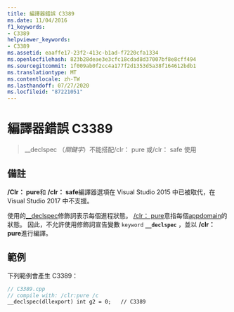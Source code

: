 ```yaml
---
title: 編譯器錯誤 C3389
ms.date: 11/04/2016
f1_keywords:
- C3389
helpviewer_keywords:
- C3389
ms.assetid: eaaffe17-23f2-413c-b1ad-f7220cfa1334
ms.openlocfilehash: 823b28deae3e3cfc18cdad8d37007bf8e8cff494
ms.sourcegitcommit: 1f009ab0f2cc4a177f2d1353d5a38f164612bdb1
ms.translationtype: MT
ms.contentlocale: zh-TW
ms.lasthandoff: 07/27/2020
ms.locfileid: "87221051"
---
```

# <a name="compiler-error-c3389"></a>編譯器錯誤 C3389

> __declspec （*關鍵字*）不能搭配/clr： pure 或/clr： safe 使用

## <a name="remarks"></a>備註

**/Clr： pure**和 **/clr： safe**編譯器選項在 Visual Studio 2015 中已被取代，在 Visual Studio 2017 中不支援。

使用的[__declspec](../../cpp/declspec.md)修飾詞表示每個進程狀態。  [/clr： pure](../../build/reference/clr-common-language-runtime-compilation.md)意指每個[appdomain](../../cpp/appdomain.md)的狀態。  因此，不允許使用修飾詞宣告變數 `keyword` **`__declspec`** ，並以 **/clr： pure**進行編譯。

## <a name="example"></a>範例

下列範例會產生 C3389：

```cpp
// C3389.cpp
// compile with: /clr:pure /c
__declspec(dllexport) int g2 = 0;   // C3389
```
